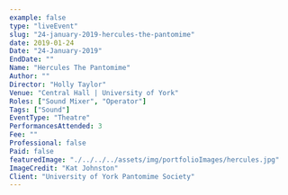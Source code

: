 ```yaml
---
example: false
type: "liveEvent"
slug: "24-january-2019-hercules-the-pantomime"
date: 2019-01-24
Date: "24-January-2019"
EndDate: ""
Name: "Hercules The Pantomime"
Author: ""
Director: "Holly Taylor"
Venue: "Central Hall | University of York"
Roles: ["Sound Mixer", "Operator"]
Tags: ["Sound"]
EventType: "Theatre"
PerformancesAttended: 3
Fee: ""
Professional: false
Paid: false
featuredImage: "./../../../assets/img/portfolioImages/hercules.jpg"
ImageCredit: "Kat Johnston"
Client: "University of York Pantomime Society"
---
```

